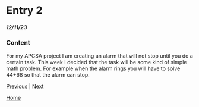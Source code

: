 # Entry 2
##### 12/11/23

### Content
  For my APCSA project I am creating an alarm that will not stop until you do a certain task. This week I decided that the task will be some kind of simple math problem. For example when the alarm rings you will have to solve 44+68 so that the alarm can stop. 

[Previous](entry01.md) | [Next](entry03.md)

[Home](../README.md)
